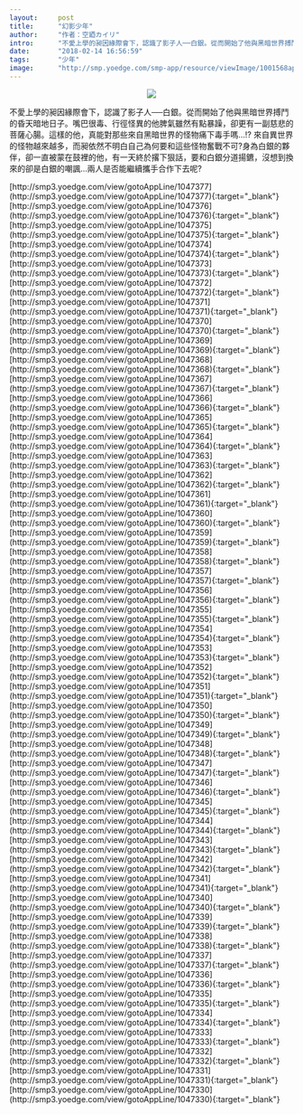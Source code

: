 ```yaml
---
layout:     post
title:      "幻影少年"
author:     "作者：空廼カイリ"
intro:      "不愛上學的昶因緣際會下，認識了影子人──白銀。從而開始了他與黑暗世界搏鬥的昏天暗地日子。嘴巴很毒、行徑怪異的他脾氣雖然有點暴躁，卻更有一副慈悲的菩薩心腸。這樣的他，真能對那些來自黑暗世界的怪物痛下毒手嗎…!? 來自異世界的怪物越來越多，而昶依然不明白自己為何要和這些怪物奮戰不可?身為白銀的夥伴，卻一直被蒙在鼓裡的他，有一天終於撂下狠話，要和白銀分道揚鑣，沒想到換來的卻是白銀的嘲諷…兩人是否能繼續攜手合作下去呢?"
date:       "2018-02-14 16:56:59"
tags:       "少年"
image:      "http://smp.yoedge.com/smp-app/resource/viewImage/1001568appline.png"
---
```

<div style="text-align: center">
<p><img src="http://smp.yoedge.com/smp-app/resource/viewImage/1001568appline.png"/></p>
</div>
<p class="post-meta">
<span>不愛上學的昶因緣際會下，認識了影子人──白銀。從而開始了他與黑暗世界搏鬥的昏天暗地日子。嘴巴很毒、行徑怪異的他脾氣雖然有點暴躁，卻更有一副慈悲的菩薩心腸。這樣的他，真能對那些來自黑暗世界的怪物痛下毒手嗎…!? 來自異世界的怪物越來越多，而昶依然不明白自己為何要和這些怪物奮戰不可?身為白銀的夥伴，卻一直被蒙在鼓裡的他，有一天終於撂下狠話，要和白銀分道揚鑣，沒想到換來的卻是白銀的嘲諷…兩人是否能繼續攜手合作下去呢?</span>
</p>
[http://smp3.yoedge.com/view/gotoAppLine/1047377](http://smp3.yoedge.com/view/gotoAppLine/1047377){:target="_blank"}
[http://smp3.yoedge.com/view/gotoAppLine/1047376](http://smp3.yoedge.com/view/gotoAppLine/1047376){:target="_blank"}
[http://smp3.yoedge.com/view/gotoAppLine/1047375](http://smp3.yoedge.com/view/gotoAppLine/1047375){:target="_blank"}
[http://smp3.yoedge.com/view/gotoAppLine/1047374](http://smp3.yoedge.com/view/gotoAppLine/1047374){:target="_blank"}
[http://smp3.yoedge.com/view/gotoAppLine/1047373](http://smp3.yoedge.com/view/gotoAppLine/1047373){:target="_blank"}
[http://smp3.yoedge.com/view/gotoAppLine/1047372](http://smp3.yoedge.com/view/gotoAppLine/1047372){:target="_blank"}
[http://smp3.yoedge.com/view/gotoAppLine/1047371](http://smp3.yoedge.com/view/gotoAppLine/1047371){:target="_blank"}
[http://smp3.yoedge.com/view/gotoAppLine/1047370](http://smp3.yoedge.com/view/gotoAppLine/1047370){:target="_blank"}
[http://smp3.yoedge.com/view/gotoAppLine/1047369](http://smp3.yoedge.com/view/gotoAppLine/1047369){:target="_blank"}
[http://smp3.yoedge.com/view/gotoAppLine/1047368](http://smp3.yoedge.com/view/gotoAppLine/1047368){:target="_blank"}
[http://smp3.yoedge.com/view/gotoAppLine/1047367](http://smp3.yoedge.com/view/gotoAppLine/1047367){:target="_blank"}
[http://smp3.yoedge.com/view/gotoAppLine/1047366](http://smp3.yoedge.com/view/gotoAppLine/1047366){:target="_blank"}
[http://smp3.yoedge.com/view/gotoAppLine/1047365](http://smp3.yoedge.com/view/gotoAppLine/1047365){:target="_blank"}
[http://smp3.yoedge.com/view/gotoAppLine/1047364](http://smp3.yoedge.com/view/gotoAppLine/1047364){:target="_blank"}
[http://smp3.yoedge.com/view/gotoAppLine/1047363](http://smp3.yoedge.com/view/gotoAppLine/1047363){:target="_blank"}
[http://smp3.yoedge.com/view/gotoAppLine/1047362](http://smp3.yoedge.com/view/gotoAppLine/1047362){:target="_blank"}
[http://smp3.yoedge.com/view/gotoAppLine/1047361](http://smp3.yoedge.com/view/gotoAppLine/1047361){:target="_blank"}
[http://smp3.yoedge.com/view/gotoAppLine/1047360](http://smp3.yoedge.com/view/gotoAppLine/1047360){:target="_blank"}
[http://smp3.yoedge.com/view/gotoAppLine/1047359](http://smp3.yoedge.com/view/gotoAppLine/1047359){:target="_blank"}
[http://smp3.yoedge.com/view/gotoAppLine/1047358](http://smp3.yoedge.com/view/gotoAppLine/1047358){:target="_blank"}
[http://smp3.yoedge.com/view/gotoAppLine/1047357](http://smp3.yoedge.com/view/gotoAppLine/1047357){:target="_blank"}
[http://smp3.yoedge.com/view/gotoAppLine/1047356](http://smp3.yoedge.com/view/gotoAppLine/1047356){:target="_blank"}
[http://smp3.yoedge.com/view/gotoAppLine/1047355](http://smp3.yoedge.com/view/gotoAppLine/1047355){:target="_blank"}
[http://smp3.yoedge.com/view/gotoAppLine/1047354](http://smp3.yoedge.com/view/gotoAppLine/1047354){:target="_blank"}
[http://smp3.yoedge.com/view/gotoAppLine/1047353](http://smp3.yoedge.com/view/gotoAppLine/1047353){:target="_blank"}
[http://smp3.yoedge.com/view/gotoAppLine/1047352](http://smp3.yoedge.com/view/gotoAppLine/1047352){:target="_blank"}
[http://smp3.yoedge.com/view/gotoAppLine/1047351](http://smp3.yoedge.com/view/gotoAppLine/1047351){:target="_blank"}
[http://smp3.yoedge.com/view/gotoAppLine/1047350](http://smp3.yoedge.com/view/gotoAppLine/1047350){:target="_blank"}
[http://smp3.yoedge.com/view/gotoAppLine/1047349](http://smp3.yoedge.com/view/gotoAppLine/1047349){:target="_blank"}
[http://smp3.yoedge.com/view/gotoAppLine/1047348](http://smp3.yoedge.com/view/gotoAppLine/1047348){:target="_blank"}
[http://smp3.yoedge.com/view/gotoAppLine/1047347](http://smp3.yoedge.com/view/gotoAppLine/1047347){:target="_blank"}
[http://smp3.yoedge.com/view/gotoAppLine/1047346](http://smp3.yoedge.com/view/gotoAppLine/1047346){:target="_blank"}
[http://smp3.yoedge.com/view/gotoAppLine/1047345](http://smp3.yoedge.com/view/gotoAppLine/1047345){:target="_blank"}
[http://smp3.yoedge.com/view/gotoAppLine/1047344](http://smp3.yoedge.com/view/gotoAppLine/1047344){:target="_blank"}
[http://smp3.yoedge.com/view/gotoAppLine/1047343](http://smp3.yoedge.com/view/gotoAppLine/1047343){:target="_blank"}
[http://smp3.yoedge.com/view/gotoAppLine/1047342](http://smp3.yoedge.com/view/gotoAppLine/1047342){:target="_blank"}
[http://smp3.yoedge.com/view/gotoAppLine/1047341](http://smp3.yoedge.com/view/gotoAppLine/1047341){:target="_blank"}
[http://smp3.yoedge.com/view/gotoAppLine/1047340](http://smp3.yoedge.com/view/gotoAppLine/1047340){:target="_blank"}
[http://smp3.yoedge.com/view/gotoAppLine/1047339](http://smp3.yoedge.com/view/gotoAppLine/1047339){:target="_blank"}
[http://smp3.yoedge.com/view/gotoAppLine/1047338](http://smp3.yoedge.com/view/gotoAppLine/1047338){:target="_blank"}
[http://smp3.yoedge.com/view/gotoAppLine/1047337](http://smp3.yoedge.com/view/gotoAppLine/1047337){:target="_blank"}
[http://smp3.yoedge.com/view/gotoAppLine/1047336](http://smp3.yoedge.com/view/gotoAppLine/1047336){:target="_blank"}
[http://smp3.yoedge.com/view/gotoAppLine/1047335](http://smp3.yoedge.com/view/gotoAppLine/1047335){:target="_blank"}
[http://smp3.yoedge.com/view/gotoAppLine/1047334](http://smp3.yoedge.com/view/gotoAppLine/1047334){:target="_blank"}
[http://smp3.yoedge.com/view/gotoAppLine/1047333](http://smp3.yoedge.com/view/gotoAppLine/1047333){:target="_blank"}
[http://smp3.yoedge.com/view/gotoAppLine/1047332](http://smp3.yoedge.com/view/gotoAppLine/1047332){:target="_blank"}
[http://smp3.yoedge.com/view/gotoAppLine/1047331](http://smp3.yoedge.com/view/gotoAppLine/1047331){:target="_blank"}
[http://smp3.yoedge.com/view/gotoAppLine/1047330](http://smp3.yoedge.com/view/gotoAppLine/1047330){:target="_blank"}


